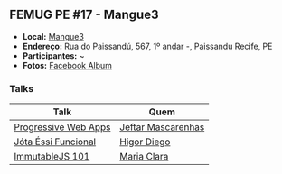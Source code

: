 ## FEMUG PE #17 - Mangue3

* **Local:** [Mangue3](https://mangue3.com/)
* **Endereço:** Rua do Paissandú, 567, 1º andar -, Paissandu Recife, PE 
* **Participantes:** ~
* **Fotos:** [Facebook Album]()


### Talks

| Talk                            | Quem                                                               
| ------------------------------  | ------------------------------------------------------------------
| [Progressive Web Apps]() | [Jeftar Mascarenhas](https://github.com/https://github.com/jeftarmascarenhas)
| [Jóta Éssi Funcional]() | [Higor Diego](https://github.com/higordiego)
| [ImmutableJS 101](https://speakerdeck.com/higordiego/jota-essi-funcional) | [Maria Clara](https://github.com/olarclara)
